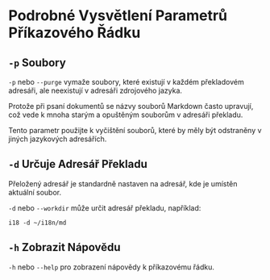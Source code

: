 # Podrobné Vysvětlení Parametrů Příkazového Řádku

## `-p` Soubory

`-p` nebo `--purge` vymaže soubory, které existují v každém překladovém adresáři, ale neexistují v adresáři zdrojového jazyka.

Protože při psaní dokumentů se názvy souborů Markdown často upravují, což vede k mnoha starým a opuštěným souborům v adresáři překladu.

Tento parametr použijte k vyčištění souborů, které by měly být odstraněny v jiných jazykových adresářích.

## `-d` Určuje Adresář Překladu

Přeložený adresář je standardně nastaven na adresář, kde je umístěn aktuální soubor.

`-d` nebo `--workdir` může určit adresář překladu, například:

```
i18 -d ~/i18n/md
```

## `-h` Zobrazit Nápovědu

`-h` nebo `--help` pro zobrazení nápovědy k příkazovému řádku.
